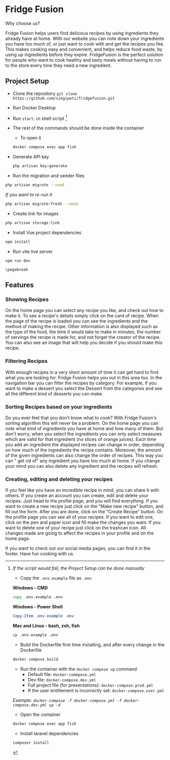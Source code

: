 # Fridge Fusion

Why choose us?

Fridge Fusion helps users find delicious recipes by using ingredients they already have at home. With our website you
can note down your ingredients you have too much of, or just want to cook with and get the recipes you like. This makes
cooking easy and convenient, and helps reduce food waste, by using up ingredients before they expire. FridgeFusion is
the perfect solution for people who want to cook healthy and tasty meals without having to run to the store
every time they need a new ingredient.

## Project Setup

- Clone the repository `git clone https://github.com/szogipeti/fridgefusion.git`
- Run Docker Desktop
- Run `start.sh` shell script [^bignote]
- The rest of the commands should be done inside the container
    - To open it

  ```bash
  docker compose exec app fish
  ```

- Generate API key

  ```bash
  php artisan key:generate
  ``` 

- Run the migration and seeder files

```bash
php artisan migrate --seed
```

*If you want to re-run it*

```bash
php artisan migrate:fresh --seed
```

- Create link for images

```bash
php artisan storage:link
```

- Install Vue project dependencies

```bash
npm install
```

- Run vite live server

```˛bash
npm run dev
```

[^bignote]: *If the script would fail, the Project Setup can be done manually*

	- Copy the `.env.example` file as `.env`
	
	**Windows - CMD**
	
	```bat
	copy .env.example .env
	```
	
	**Windows - Power Shell**
	
	```powershell
	Copy-Item .env.example .env
	```
	
	**Mac and Linux - bash, zsh, fish**
	
	```bash
	cp .env.example .env
	```
	
	- Build the Dockerfile first time installing, and after every change in the Dockerfile
	
	```bash
	docker compose build
	```
	
	- Run the container with the `docker compose up` command
		- Default file: `docker-commpose.yml`
		- Dev file: `docker-compose.dev.yml`
		- Full project file (for presentations): `docker-compose.prod.yml`
		- If the user entitlement is incorrectly set: `docker-compose.user.yml`

	*Example: `docker-compose -f docker-compose.yml -f docker-compose.dev.yml up -d`*
	
	- Open the container
	
	```bash
	docker compose exec app fish
	```
	
	- Install laravel dependencies
	
	```bash
	composer install
	```

```{=tex}
\pagebreak
```

## Features

### Showing Recipes

On the home page you can select any recipe you like, and check out how to make it. To see a recipe's details simply
click on the card of recipe. When the page of the recipe is loaded you can see the ingredients and the method of making
the recipe. Other information is also displayed such as the type of the food, the time it would take to make in minutes,
the number of servings the recipe is made for, and not forget the creator of the recipe. You can also see an image that
will help you decide if you should make this recipe.

### Filtering Recipes

With enough recipes in a very short amount of time it can get hard to find what you are looking for. Fridge Fusion helps
you out in this area too. In the navigation bar you can filter the recipes by category. For example, if you want to make
a dessert you select the Dessert from the categories and see all the different kind of desserts you can make.

### Sorting Recipes based on your ingredients

Do you ever feel that you don't know what to cook? With Fridge Fusion's sorting algorithm this will never be a problem.
On the home page you can note what kind of ingredients you have at home and how many of them. But don't worry, when you
select the ingredients you can only select measures which are valid for that ingredient (no slices of orange juices).
Each time you add an ingredient the displayed recipes can change in order, depending on how much of the ingredients the
recipe contains. Moreover, the amount of the given ingredients can also change the order of recipes. This way you can "
get rid of" any ingredient you have too much at home. If you change your mind you can also delete any ingredient and the
recipes will refresh.

### Creating, editing and deleting your recipes

If you feel like you have an incredible recipe in mind, you can share it with others. If you create an account you can
create, edit and delete your recipes. Just head to the profile page, and you will find everything. If you want to create
a new recipe just click on the "Make new recipe" button, and fill out the form. After you are done, click on the "Create
Recipe" button. On the profile page you can see all of your recipes. If you want to edit one, click on the pen and paper
icon and fill make the changes you want. If you want to delete one of your recipe just click on the trashcan icon. All
changes made are going to affect the recipes in your profile and on the home page.

If you want to check out our social media pages, you can find it in the footer. Have fun cooking with us.